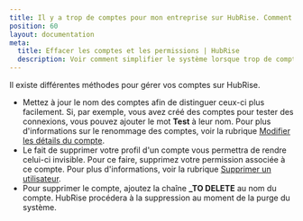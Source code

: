 ```yaml
---
title: Il y a trop de comptes pour mon entreprise sur HubRise. Comment simplifier le système ?
position: 60
layout: documentation
meta:
  title: Effacer les comptes et les permissions | HubRise
  description: Voir comment simplifier le système lorsque trop de comptes ont été créés pour votre entreprise sur HubRise. Renommez-les, supprimez-les ou retirez des permissions.
---
```


Il existe différentes méthodes pour gérer vos comptes sur HubRise.

- Mettez à jour le nom des comptes afin de distinguer ceux-ci plus facilement. Si, par exemple, vous avez créé des comptes pour tester des connexions, vous pouvez ajouter le mot **Test** à leur nom. Pour plus d'informations sur le renommage des comptes, voir la rubrique [Modifier les détails du compte](/docs/compte#modifier-les-d-tails-du-compte/).
- Le fait de supprimer votre profil d'un compte vous permettra de rendre celui-ci invisible. Pour ce faire, supprimez votre permission associée à ce compte. Pour plus d'informations, voir la rubrique [Supprimer un utilisateur](/docs/permissions#supprimer-un-utilisateur/).
- Pour supprimer le compte, ajoutez la chaîne **_TO DELETE** au nom du compte. HubRise procédera à la suppression au moment de la purge du système.
